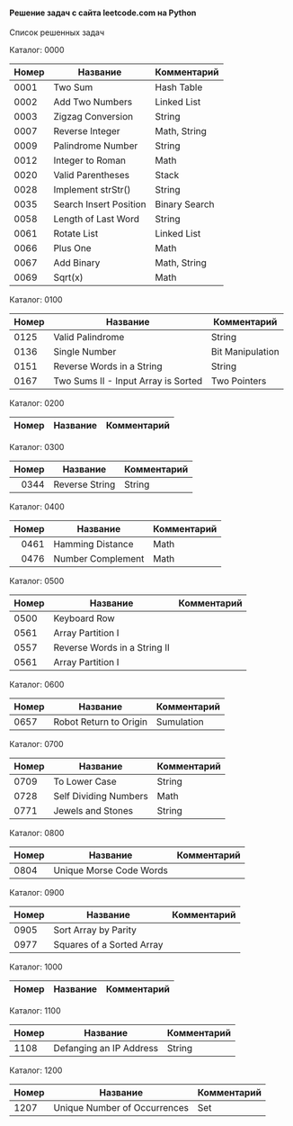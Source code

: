 #### Решение задач с сайта leetcode.com на Python

Список решенных задач


Каталог: 0000

| Номер | Название               | Комментарий   |
|-------|------------------------|---------------|
| 0001  | Two Sum                | Hash Table    |
| 0002  | Add Two Numbers        | Linked List   |
| 0003  | Zigzag Conversion      | String        |
| 0007  | Reverse Integer        | Math, String  |
| 0009  | Palindrome Number      | String        |
| 0012  | Integer to Roman       | Math          |
| 0020  | Valid Parentheses      | Stack         |
| 0028  | Implement strStr()     | String        |
| 0035  | Search Insert Position | Binary Search |
| 0058  | Length of Last Word    | String        |
| 0061  | Rotate List            | Linked List   |
| 0066  | Plus One               | Math          |
| 0067  | Add Binary             | Math, String  |
| 0069  | Sqrt(x)                | Math          |


Каталог: 0100

| Номер | Название                            | Комментарий      |
|-------|-------------------------------------|------------------|
| 0125  | Valid Palindrome                    | String           |
| 0136  | Single Number                       | Bit Manipulation |
| 0151  | Reverse Words in a String           | String           |
|  0167 | Two Sums II - Input Array is Sorted | Two Pointers     |


Каталог: 0200

|  Номер | Название  | Комментарий |
| ---: | ---  | --- |


Каталог: 0300

| Номер | Название  | Комментарий |
|------:| ---  | --- |
|  0344 | Reverse String | String |


Каталог: 0400

| Номер | Название  | Комментарий |
|------:| ---  | --- |
|  0461 | Hamming Distance | Math |
|  0476 | Number Complement | Math |


Каталог: 0500

| Номер | Название  | Комментарий |
|-------| ---  | --- |
| 0500  | Keyboard Row | |
 | 0561  | Array Partition I | |
 | 0557  | Reverse Words in a String II | |
 | 0561  | Array Partition I | |


Каталог: 0600

| Номер | Название  | Комментарий |
|-------| ---  | --- |
| 0657  | Robot Return to Origin | Sumulation |


Каталог: 0700

| Номер | Название  | Комментарий |
|-------| ---  | --- |
| 0709  | To Lower Case |  String |
 | 0728  | Self Dividing Numbers | Math |
 | 0771  | Jewels and Stones | String |


Каталог: 0800

| Номер | Название  | Комментарий |
|-------| ---  | --- |
| 0804  | Unique Morse Code Words | |


Каталог: 0900

| Номер | Название  | Комментарий |
|-------| ---  | --- |
| 0905  | Sort Array by Parity | |
 | 0977  | Squares of a Sorted Array | |


Каталог: 1000

|  Номер | Название  | Комментарий |
| --- | ---  | --- |


Каталог: 1100

| Номер | Название  | Комментарий |
|-------| ---  | --- |
| 1108  | Defanging an IP Address | String |


Каталог: 1200

| Номер | Название  | Комментарий |
|-------| ---  | --- |
| 1207  | Unique Number of Occurrences | Set |


